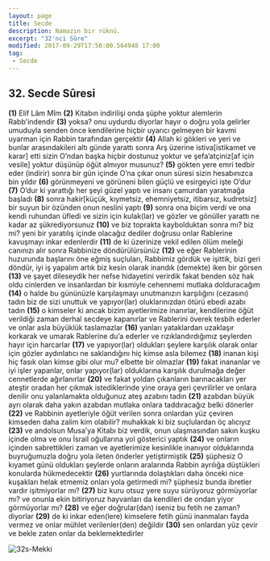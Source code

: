 ```yaml
---
layout: page
title: Secde
description: Namazın bir rüknü.
excerpt: "32'nci Sûre"
modified: 2017-09-29T17:50:00.564948 17:00
tag: 
 - Secde
---
```


## 32. Secde Sûresi

**(1)** Elif Lâm Mîm
**(2)** Kitabın indirilişi onda şüphe yoktur alemlerin Rabb'indendir
**(3)** yoksa? onu uydurdu diyorlar hayır o doğru yola gelirler umuduyla senden önce kendilerine hiçbir uyarıcı gelmeyen bir kavmi uyarman için Rabbin tarafından gerçektir 
**(4)** Allah ki gökleri ve yeri ve bunlar arasındakileri altı günde yarattı sonra Arş üzerine istiva[istikamet ve karar] etti sizin O’ndan başka hiçbir dostunuz yoktur ve şefa’atçiniz[af için vesile] yoktur düşünüp öğüt almıyor musunuz?
**(5)** gökten yere emri tedbir eder (indirir) sonra bir gün içinde O’na çıkar onun süresi sizin hesabınızca bin yıldır
**(6)** görünmeyeni ve görüneni bilen güçlü ve esirgeyici işte O’dur 
**(7)** O’dur ki yarattığı her şeyi güzel yaptı ve insanı çamurdan yaratmağa başladı 
**(8)** sonra hakir[küçük, kıymetsiz, ehemniyetsiz, itibarsız, kudretsiz] bir suyun bir özünden onun neslini yaptı 
**(9)** sonra ona biçim verdi ve ona kendi ruhundan üfledi ve sizin  için kulak(lar) ve gözler ve gönüller yarattı ne kadar az şükrediyorsunuz
**(10)** ve biz toprakta kaybolduktan sonra mı? biz mi? yeni bir yaratılış içinde olacağız dediler doğrusu onlar Rablerine kavuşmayı inkar edenlerdir
**(11)** de ki üzerinize vekil edilen ölüm meleği canınızı alır sonra Rabbinize döndürülürsünüz
**(12)** ve eğer Rablerinin huzurunda başlarını öne eğmiş suçluları, Rabbimiz gördük ve işittik, bizi geri döndür, iyi iş yapalım artık biz kesin olarak inandık (demekte) iken bir görsen 
**(13)** ve şayet dileseydik her nefse hidayetini verirdik fakat benden söz hak oldu cinlerden ve insanlardan bir kısmiyle cehennemi mutlaka dolduracağım 
**(14)** o halde bu gününüzle karşılaşmayı unutmanızın karşılığını (cezasını) tadın biz de sizi unuttuk ve yapıyor(lar) oluklarınızdan ötürü ebedi azabı tadın 
**(15)** o kimseler ki ancak bizim ayetlerimize inanırlar, kendilerine öğüt verildiği zaman derhal secdeye kapanırlar ve Rablerini överek tesbih ederler ve onlar asla büyüklük taslamazlar
**(16)** yanları yataklardan uzaklaşır korkarak ve umarak Rablerine du’a ederler ve rızıklandırdığımız şeylerden hayır için harcarlar
**(17)** ve yapıyor(lar) oldukları şeylere karşılık olarak onlar için gözler aydınlatıcı ne saklandığını hiç kimse asla bilemez
**(18)** inanan kişi hiç fasık olan kimse gibi olur mu? elbette bir olmazlar
**(19)** fakat inananlar ve iyi işler yapanlar, onlar yapıyor(lar) olduklarına karşılık durulmağa değer cennetlerde ağırlanırlar
**(20)** ve fakat yoldan çıkanların barınacakları yer ateştir oradan her çıkmak istediklerinde yine oraya geri çevrilirler ve onlara denilir onu yalanlamakta olduğunuz ateş azabını tadın 
**(21)** azabdan büyük ayrı olarak daha yakın azabdan mutlaka onlara taddıracağız belki dönerler
**(22)** ve Rabbinin ayetleriyle öğüt verilen sonra onlardan yüz çeviren kimseden daha zalim kim olabilir? muhakkak ki biz suçlulardan öç alıcıyız 
**(23)** ve andolsun Musa’ya Kitabı biz verdik, onun ulaşmasından sakın kuşku içinde olma ve onu İsrail oğullarına yol gösterici yaptık 
**(24)** ve onların içinden sabrettikleri zaman ve ayetlerimize kesinlikle inanıyor olduklarında buyruğumuzla doğru yola ileten önderler yetiştirmiştik
**(25)** şüphesiz O kıyamet günü oldukları şeylerde onların aralarında Rabbin ayrılığa düştükleri konularda hükmedecektir 
**(26)** yurtlarında dolaştıkları daha önceki nice kuşakları helak etmemiz onları yola getirmedi mi? şüphesiz bunda ibretler vardır işitmiyorlar mı?
**(27)** biz kuru otsuz	yere suyu sürüyoruz görmüyorlar mı? ve onunla ekin bitiriyoruz hayvanları da kendileri de ondan yiyor görmüyorlar mı?
**(28)** ve eğer doğrular(dan) iseniz bu fetih ne zaman? diyorlar 
**(29)** de ki inkar eden(lere) kimselere fetih günü inanmaları fayda vermez ve onlar mühlet verilenler(den) değildir 
**(30)** sen onlardan yüz çevir ve bekle zaten onlar da beklemektedirler

![32s-Mekki]({{site.url}}/images/ayrac-muhur.png)
